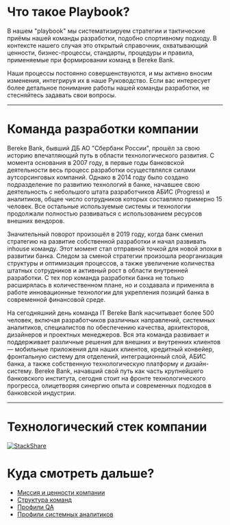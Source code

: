 # Что такое Playbook?

В нашем "playbook" мы систематизируем стратегии и тактические приёмы нашей команды разработки, подобно спортивному подходу.
В контексте нашего случая это открытый справочник, охватывающий ценности, бизнес-процессы, стандарты, процедуры и правила, применяемые при формировании команд в Bereke Bank.

Наши процессы постоянно совершенствуются, и мы активно вносим изменения, интегрируя их в наше Руководство. Если вас интересует более детальное понимание работы нашей команды разработки, не стесняйтесь задавать свои вопросы.

***

# Команда разработки компании

Bereke Bank, бывший ДБ АО "Сбербанк России", прошёл за свою историю впечатляющий путь в области технологического развития. С момента основания в 2007 году, в первые годы банковской деятельности весь процесс разработки осуществлялся силами аутсорсинговых компаний. Однако в 2014 году было создано подразделение по развитию технологий в банке, начавшее свою деятельность с небольшого штата разработчиков АБИС (Progress) и аналитиков, общее число сотрудников которых составляло примерно 15 человек. Все остальные используемые системы и технологии продолжали полностью развиваться с использованием ресурсов внешних вендоров.

Значительный поворот произошёл в 2019 году, когда банк сменил стратегию на развитие собственной разработки и начал развивать inhouse команду. Этот момент стал отправной точкой для новой эпохи в развитии банка. Следом за сменой стратегии произошла реорганизация структуры и оптимизация процессов, а также увеличение количества штатных сотрудников и активный рост в области внутренней разработки. С тех пор команда разработки банка не только расширялась в количественном плане, но и создавала и применяла в работе инновационные технологии для укрепления позиций банка в современной финансовой среде.

На сегодняшний день команда IT Bereke Bank насчитывает более 500 человек, включая разработчиков различных направлений, системных аналитиков, специалистов по обеспечению качества, архитекторов, дизайнеров и проектных менеджеров. Вся эта команда развивает и поддерживает различные решения для внешних и внутренних клиентов — мобильные приложения для наших клиентов, кредитный конвейер, фронтальную систему для отделений, интеграционный слой, АБИС банка, а также собственную технологическую платформу и дизайн-систему. Bereke Bank, начавший свой путь как часть крупнейшего банковского института, сегодня стоит на фронте технологического прогресса, олицетворяя синергию опыта и современных подходов в банковской индустрии.

***

# Технологический стек компании

[![StackShare](https://img.shields.io/badge/tech-stack-0690fa.svg?style=flat)](/techstack.md)

# Куда смотреть дальше?

- [Миссия и ценности компании](/mission-and-values.md)
- [Структура команд](/structure.md)
- [Профили QA](/QA-profile.md)
- [Профили системных аналитиков](/SA-profile.md)
